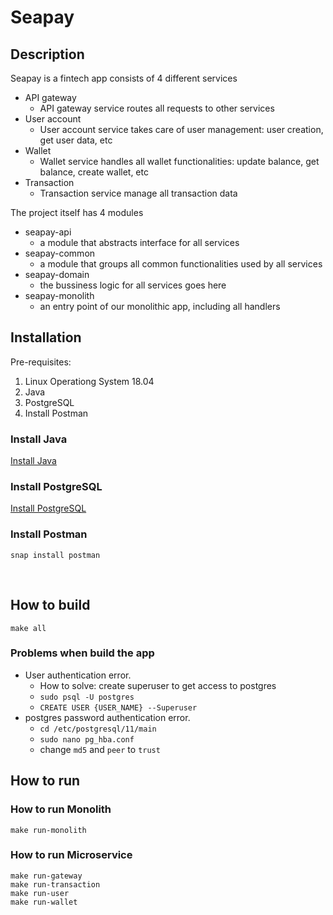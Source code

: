  # Seapay

## Description

Seapay is a fintech app consists of 4 different services
  - API gateway
    - API gateway service routes all requests to other services
  - User account
    - User account service takes care of user management: user creation, get user data, etc
  - Wallet
    - Wallet service handles all wallet functionalities: update balance, get balance, create wallet, etc
  - Transaction
    - Transaction service manage all transaction data

The project itself has 4 modules
 - seapay-api
   - a module that abstracts interface for all services
 - seapay-common
   - a module that groups all common functionalities used by all services
 - seapay-domain
   - the bussiness logic for all services goes here
 - seapay-monolith
   - an entry point of our monolithic app, including all handlers
  
## Installation

Pre-requisites:
1. Linux Operationg System 18.04
2. Java
3. PostgreSQL
4. Install Postman

### Install Java

[Install Java](http://tipsonubuntu.com/2016/07/31/install-oracle-java-8-9-ubuntu-16-04-linux-mint-18/)

### Install PostgreSQL

[Install PostgreSQL](https://tecadmin.net/install-postgresql-server-on-ubuntu/)

### Install Postman
 ```
snap install postman
 ```
 <br />

 ## How to build

 ```
 make all
 ```
 
 ### Problems when build the app
 
- User authentication error. 
    - How to solve: create superuser to get access to postgres
    - `sudo psql -U postgres`
    - `CREATE USER {USER_NAME} --Superuser`
- postgres password authentication error.
    - `cd /etc/postgresql/11/main`
    - `sudo nano pg_hba.conf`
    - change `md5` and `peer` to `trust`

 ## How to run

### How to run Monolith
 ```
 make run-monolith
 ```

### How to run Microservice
 ```
 make run-gateway
 make run-transaction
 make run-user
 make run-wallet
 ```
  



